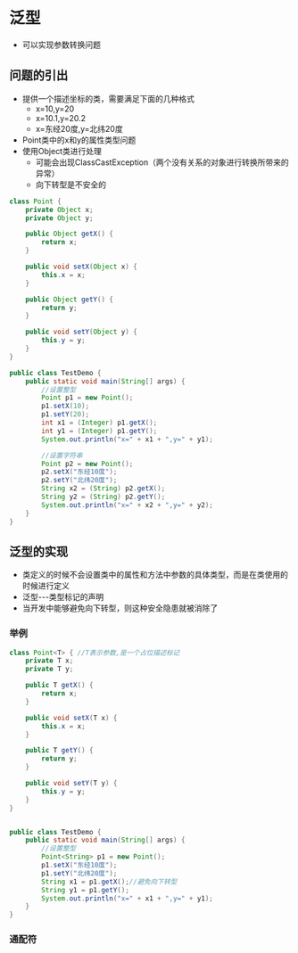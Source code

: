 # 泛型

* 可以实现参数转换问题

## 问题的引出

* 提供一个描述坐标的类，需要满足下面的几种格式
    - x=10,y=20
    - x=10.1,y=20.2
    - x=东经20度,y=北纬20度
* Point类中的x和y的属性类型问题
* 使用Object类进行处理
    - 可能会出现ClassCastException（两个没有关系的对象进行转换所带来的异常）
    - 向下转型是不安全的

```java
class Point {
    private Object x;
    private Object y;

    public Object getX() {
        return x;
    }

    public void setX(Object x) {
        this.x = x;
    }

    public Object getY() {
        return y;
    }

    public void setY(Object y) {
        this.y = y;
    }
}

public class TestDemo {
    public static void main(String[] args) {
        //设置整型
        Point p1 = new Point();
        p1.setX(10);
        p1.setY(20);
        int x1 = (Integer) p1.getX();
        int y1 = (Integer) p1.getY();
        System.out.println("x=" + x1 + ",y=" + y1);

        //设置字符串
        Point p2 = new Point();
        p2.setX("东经10度");
        p2.setY("北纬20度");
        String x2 = (String) p2.getX();
        String y2 = (String) p2.getY();
        System.out.println("x=" + x2 + ",y=" + y2);
    }
}
```

## 泛型的实现

* 类定义的时候不会设置类中的属性和方法中参数的具体类型，而是在类使用的时候进行定义
* 泛型---类型标记的声明
* 当开发中能够避免向下转型，则这种安全隐患就被消除了

### 举例

```java
class Point<T> { //T表示参数,是一个占位描述标记
    private T x;
    private T y;

    public T getX() {
        return x;
    }

    public void setX(T x) {
        this.x = x;
    }

    public T getY() {
        return y;
    }

    public void setY(T y) {
        this.y = y;
    }
}


public class TestDemo {
    public static void main(String[] args) {
        //设置整型
        Point<String> p1 = new Point();
        p1.setX("东经10度");
        p1.setY("北纬20度");
        String x1 = p1.getX();//避免向下转型
        String y1 = p1.getY();
        System.out.println("x=" + x1 + ",y=" + y1);
    }
}
```


### 通配符












